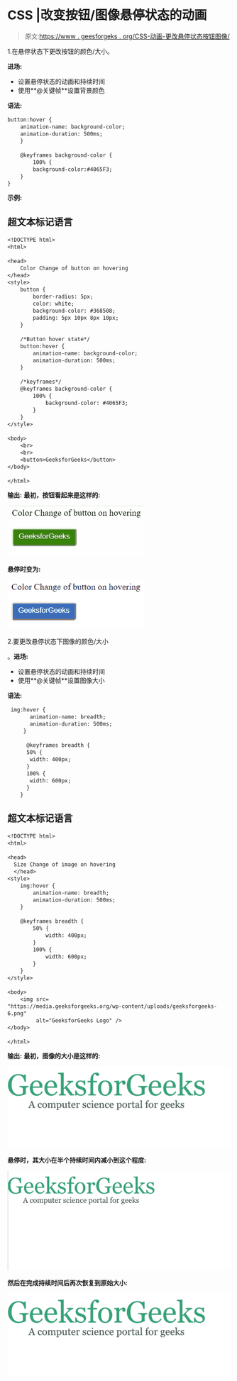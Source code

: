 # CSS |改变按钮/图像悬停状态的动画

> 原文:[https://www . geesforgeks . org/CSS-动画-更改悬停状态按钮图像/](https://www.geeksforgeeks.org/css-animation-to-change-the-hover-state-of-a-button-image/)

1.在悬停状态下更改按钮的颜色/大小。

**进场:**

*   设置悬停状态的动画和持续时间
*   使用**@关键帧**设置背景颜色

**语法:**

```
button:hover {
    animation-name: background-color;
    animation-duration: 500ms;
    }

    @keyframes background-color {
        100% {
        background-color:#4065F3;
    }
}
```

**示例:**

## 超文本标记语言

```
<!DOCTYPE html>
<html>

<head>
    Color Change of button on hovering
</head>
<style>
    button {
        border-radius: 5px;
        color: white;
        background-color: #368508;
        padding: 5px 10px 8px 10px;
    }

    /*Button hover state*/
    button:hover {
        animation-name: background-color;
        animation-duration: 500ms;
    }

    /*keyframes*/
    @keyframes background-color {
        100% {
            background-color: #4065F3;
        }
    }
</style>

<body>
    <br>
    <br>
    <button>GeeksforGeeks</button>
</body>

</html>
```

**输出:**
**最初，按钮看起来是这样的:**

![](img/438477d155d3e376f19be4bbde2df010.png)

**悬停时变为:**

![](img/5f965ff71c594824b2dfaa03676326fe.png)

2.要更改悬停状态下图像的颜色/大小

。**进场:**

*   设置悬停状态的动画和持续时间
*   使用**@关键帧**设置图像大小

**语法:**

```
 img:hover {
       animation-name: breadth;
       animation-duration: 500ms;
     }

      @keyframes breadth {
      50% {
       width: 400px;
      }
      100% {
       width: 600px;
      }
    }
```

## 超文本标记语言

```
<!DOCTYPE html>
<html>

<head>
  Size Change of image on hovering
  </head>
<style>
    img:hover {
        animation-name: breadth;
        animation-duration: 500ms;
    }

    @keyframes breadth {
        50% {
            width: 400px;
        }
        100% {
            width: 600px;
        }
    }
</style>

<body>
    <img src=
"https://media.geeksforgeeks.org/wp-content/uploads/geeksforgeeks-6.png"
         alt="GeeksforGeeks Logo" />
</body>

</html>
```

**输出:**
**最初，图像的大小是这样的:**

![](img/cf3fe9c8def24acdccd99bee1ff4591d.png)

**悬停时，其大小在半个持续时间内减小到这个程度:**

![](img/47fb161748e63dfd5e713a1ea1acc343.png)

**然后在完成持续时间后再次恢复到原始大小:**

![](img/cf3fe9c8def24acdccd99bee1ff4591d.png)